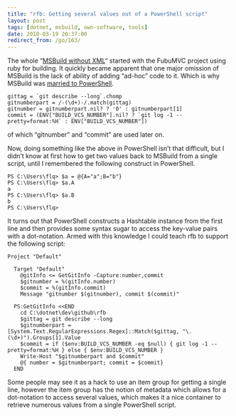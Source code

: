 ```yaml
---
title: "rfb: Getting several values out of a PowerShell script"
layout: post
tags: [dotnet, msbuild, own-software, tools]
date: 2010-03-19 20:37:00
redirect_from: /go/163/
---
```


The whole “[MSBuild without XML](/go/160)“ started with the FubuMVC project using ruby for building. It quickly became apparent that one major omission of MSBuild is the lack of ability of adding “ad-hoc” code to it. Which is why MSBuild was [married to PowerShell](/go/162).

    gittag = `git describe --long`.chomp
    gitnumberpart = /-(\d+)-/.match(gittag)
    gitnumber = gitnumberpart.nil? ? '0' : gitnumberpart[1]
    commit = (ENV["BUILD_VCS_NUMBER"].nil? ? `git log -1 --pretty=format:%H` : ENV["BUILD_VCS_NUMBER"])

of which “gitnumber” and “commit” are used later on.

Now, doing something like the above in PowerShell isn’t that difficult, but I didn’t know at first how to get two values back to MSBuild from a single script, until I remembered the following construct in PowerShell.

    PS C:\Users\flq> $a = @{A="a";B="b"}
    PS C:\Users\flq> $a.A
    a
    PS C:\Users\flq> $a.B
    b
    PS C:\Users\flq>

It turns out that PowerShell constructs a Hashtable instance from the first line and then provides some syntax sugar to access the key-value pairs with a dot-notation. Armed with this knowledge I could teach rfb to support the following script: 

    Project "Default"

      Target "Default"
        @gitInfo <= GetGitInfo -Capture:number,commit
        $gitnumber = %(gitInfo.number)
        $commit = %(gitInfo.commit)
        Message "gitnumber $(gitnumber), commit $(commit)"

      PS:GetGitInfo <<END
        cd C:\dotnet\dev\github\rfb
        $gittag = git describe --long
        $gitnumberpart = [System.Text.RegularExpressions.Regex]::Match($gittag, "\.(\d+)").Groups[1].Value
        $commit = if ($env:BUILD_VCS_NUMBER -eq $null) { git log -1 --pretty=format:%H } else { $env:BUILD_VCS_NUMBER }
        Write-Host "$gitnumberpart and $commit"
        @{ number = $gitnumberpart; commit = $commit}
      END

Some people may see it as a hack to use an item group for getting a single line, however the item group has the notion of metadata which allows for a dot-notation to access several values, which makes it a nice container to retrieve numerous values from a single PowerShell script.